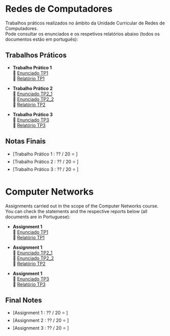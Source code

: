 # Redes de Computadores

Trabalhos práticos realizados no âmbito da Unidade Curricular de Redes de Computadores.  
Pode consultar os enunciados e os respetivos relatórios abaixo (todos os documentos estão em português):

## Trabalhos Práticos

- **Trabalho Prático 1**  
  📄 [Enunciado TP1](TP1/enunciado_tp1.pdf)  
  📝 [Relatório TP1](TP1/relatório_fase_1.pdf)

- **Trabalho Prático 2**  
  📄 [Enunciado TP2_1](TP2/enunciado_tp2_1.pdf)  
  📄 [Enunciado TP2_2](TP2/enunciado_tp2_2.pdf)  
  📝 [Relatório TP2](TP2/relatorio_fase_2.pdf)

- **Trabalho Prático 3**  
  📄 [Enunciado TP3](TP3/enunciado_tp3.pdf)  
  📝 [Relatório TP3](TP3/relatorio_tp3.pdf)


## Notas Finais
* [Trabalho Prático 1 : ?? / 20 ⭐️ ]
* [Trabalho Prático 2 : ?? / 20 ⭐️ ]
* [Trabalho Prático 3 : ?? / 20 ⭐️ ]

# Computer Networks
Assignments carried out in the scope of the Computer Networks course.
You can check the statements and the respective reports below (all documents are in Portuguese):
- **Assignment 1**  
  📄 [Enunciado TP1](TP1/enunciado_tp1.pdf)  
  📝 [Relatório TP1](TP1/relatório_fase_1.pdf)

- **Assignment 1**  
  📄 [Enunciado TP2_1](TP2/enunciado_tp2_1.pdf)  
  📄 [Enunciado TP2_2](TP2/enunciado_tp2_2.pdf)  
  📝 [Relatório TP2](TP2/relatorio_fase_2.pdf)

- **Assignment 1**  
  📄 [Enunciado TP3](TP3/enunciado_tp3.pdf)  
  📝 [Relatório TP3](TP3/relatorio_tp3.pdf)
## Final Notes
- [Assignment 1 : ?? / 20 ⭐️ ]
- [Assignment 2 : ?? / 20 ⭐️ ]
- [Assignment 3 : ?? / 20 ⭐️ ]